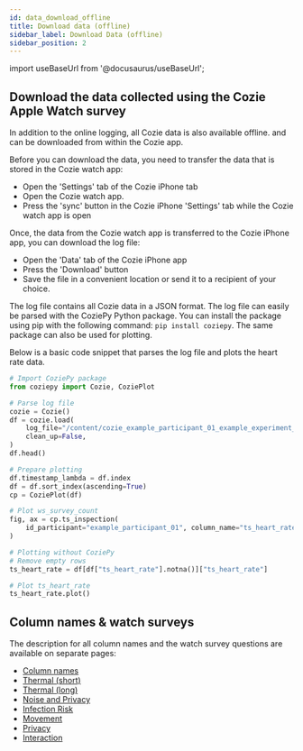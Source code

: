 ```yaml
---
id: data_download_offline
title: Download data (offline)
sidebar_label: Download Data (offline)
sidebar_position: 2
---
```


import useBaseUrl from '@docusaurus/useBaseUrl';

## Download the data collected using the Cozie Apple Watch survey

In addition to the online logging, all Cozie data is also available offline. and can be downloaded from within the Cozie app.

Before you can download the data, you need to transfer the data that is stored in the Cozie watch app: 
 * Open the 'Settings' tab of the Cozie iPhone tab
 * Open the Cozie watch app.
 * Press the 'sync' button in the Cozie iPhone 'Settings' tab while the Cozie watch app is open

Once, the data from the Cozie watch app is transferred to the Cozie iPhone app, you can download the log file: 
* Open the 'Data' tab of the Cozie iPhone app
* Press the 'Download' button
* Save the file in a convenient location or send it to a recipient of your choice.

The log file contains all Cozie data in a JSON format. 
The log file can easily be parsed with the CoziePy Python package. 
You can install the package using pip with the following command: `pip install coziepy`.
The same package can also be used for plotting. 

Below is a basic code snippet that parses the log file and plots the heart rate data.

```python
# Import CoziePy package
from coziepy import Cozie, CoziePlot

# Parse log file
cozie = Cozie()
df = cozie.load(
    log_file="/content/cozie_example_participant_01_example_experiment_logs.txt",
    clean_up=False,
)
df.head()

# Prepare plotting
df.timestamp_lambda = df.index
df = df.sort_index(ascending=True)
cp = CoziePlot(df)

# Plot ws_survey_count
fig, ax = cp.ts_inspection(
    id_participant="example_participant_01", column_name="ts_heart_rate"
)

# Plotting without CoziePy
# Remove empty rows
ts_heart_rate = df[df["ts_heart_rate"].notna()]["ts_heart_rate"]

# Plot ts_heart_rate
ts_heart_rate.plot()
```

## Column names & watch surveys

The description for all column names and the watch survey questions are available on separate pages:
* [Column names](data_overview)
* [Thermal (short)](ws_thermal_short)
* [Thermal (long)](ws_thermal_long)
* [Noise and Privacy](ws_noise_and_privacy)
* [Infection Risk](ws_infection_risk)
* [Movement](ws_movement)
* [Privacy](ws_privacy)
* [Interaction](ws_interaction)